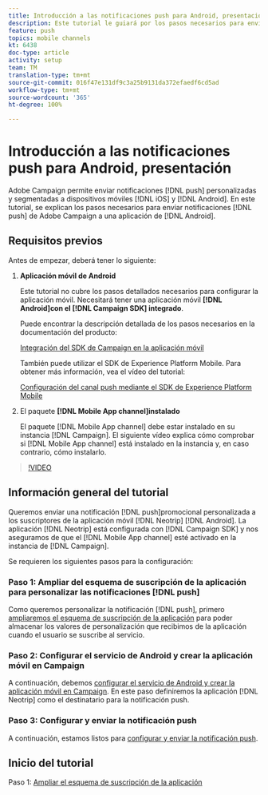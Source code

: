 ```yaml
---
title: Introducción a las notificaciones push para Android, presentación
description: Este tutorial le guiará por los pasos necesarios para enviar notificaciones push desde Adobe Campaign y recibir estas notificaciones en su aplicación de Android.
feature: push
topics: mobile channels
kt: 6438
doc-type: article
activity: setup
team: TM
translation-type: tm+mt
source-git-commit: 016f47e131df9c3a25b9131da372efaedf6cd5ad
workflow-type: tm+mt
source-wordcount: '365'
ht-degree: 100%

---
```



# Introducción a las notificaciones push para Android, presentación

Adobe Campaign permite enviar notificaciones [!DNL push] personalizadas y segmentadas a dispositivos móviles [!DNL iOS] y [!DNL Android]. En este tutorial, se explican los pasos necesarios para enviar notificaciones [!DNL push] de Adobe Campaign a una aplicación de [!DNL Android].

## Requisitos previos

Antes de empezar, deberá tener lo siguiente:

1) **Aplicación móvil de Android**

   Este tutorial no cubre los pasos detallados necesarios para configurar la aplicación móvil. Necesitará tener una aplicación móvil **[!DNL Android]con el [!DNL Campaign SDK] integrado**.

   Puede encontrar la descripción detallada de los pasos necesarios en la documentación del producto:

   [Integración del SDK de Campaign en la aplicación móvil](https://experienceleague.adobe.com/docs/campaign-classic/using/sending-messages/sending-push-notifications/integrating-campaign-sdk-into-the-mobile-application.html?lang=es)

   También puede utilizar el SDK de Experience Platform Mobile. Para obtener más información, vea el vídeo del tutorial:

   [Configuración del canal push mediante el SDK de Experience Platform Mobile](https://experienceleague.adobe.com/docs/campaign-classic-learn/tutorials/sending-messages/push-channel/configure-push-using-aep-mobile-sdk.html?lang=es)

2) El paquete **[!DNL Mobile App channel]instalado**

   El paquete [!DNL Mobile App channel] debe estar instalado en su instancia [!DNL Campaign]. El siguiente vídeo explica cómo comprobar si [!DNL Mobile App channel] está instalado en la instancia y, en caso contrario, cómo instalarlo.

>[!VIDEO](https://video.tv.adobe.com/v/326544?quality=12)

## Información general del tutorial

Queremos enviar una notificación [!DNL push]promocional personalizada a los suscriptores de la aplicación móvil [!DNL Neotrip] [!DNL Android]. La aplicación [!DNL Neotrip] está configurada con [!DNL Campaign SDK] y nos aseguramos de que el [!DNL Mobile App channel] esté activado en la instancia de [!DNL Campaign].

Se requieren los siguientes pasos para la configuración:

### Paso 1: Ampliar del esquema de suscripción de la aplicación para personalizar las notificaciones [!DNL push]

Como queremos personalizar la notificación [!DNL push], primero [ampliaremos el esquema de suscripción de la aplicación](/help/tutorial-getting-started-with-push-notifications-for-android/extending-the-app-subscription-schema.md) para poder almacenar los valores de personalización que recibimos de la aplicación cuando el usuario se suscribe al servicio.

### Paso 2: Configurar el servicio de Android y crear la aplicación móvil en Campaign

A continuación, debemos [configurar el servicio de Android y crear la aplicación móvil en Campaign](/help/tutorial-getting-started-with-push-notifications-for-android/configuring-an-android-service-in-campaign.md). En este paso definiremos la aplicación [!DNL Neotrip] como el destinatario para la notificación push.

### Paso 3: Configurar y enviar la notificación push

A continuación, estamos listos para [configurar y enviar la notificación push](/help/tutorial-getting-started-with-push-notifications-for-android/configuring-and-sending-push-notifications.md).

## Inicio del tutorial

Paso 1: [Ampliar el esquema de suscripción de la aplicación](/help/tutorial-getting-started-with-push-notifications-for-android/extending-the-app-subscription-schema.md)
